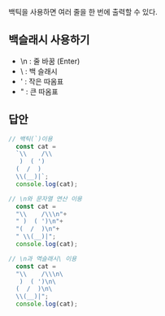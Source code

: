 백틱을 사용하면 여러 줄을 한 번에 출력할 수 있다.

## 백슬래시 사용하기

- \n : 줄 바꿈 (Enter)
- \\ : 백 슬래시
- \' : 작은 따옴표
- \" : 큰 따옴표

## 답안
```js
// 백틱(`)이용
  const cat =
  `\\    /\\
   )  ( ')
  (  /  )
  \\(__)|`;
  console.log(cat);
```
```js
// \n와 문자열 연산 이용
  const cat =
  "\\    /\\\n"+
  " )  ( ')\n"+
  "(  /  )\n"+
  " \\(__)|";
  console.log(cat);
```
```js
// \n과 역슬래시\ 이용
  const cat =
  "\\    /\\\n\
   )  ( ')\n\
  (  /  )\n\
  \\(__)|";
  console.log(cat);
```